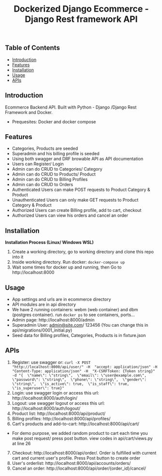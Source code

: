 <h1 align="center"> Dockerized Django Ecommerce - Django Rest framework API</h1> <br>


## Table of Contents

- [Introduction](#introduction)
- [Features](#features)
- [Installation](#installation)
- [Usage](#usage)
- [APIs](#apis)

## Introduction

Ecommerce Backend API. Built with Python - Django /Django Rest Framework and Docker.
- Prequesites: Docker and docker compose

## Features
* Categories, Products are seeded
* Superadmin and his billing profile is seeded
* Using both swagger and DRF browable API as API documentation
* Users can Register/ Login
* Admin can do CRUD to Categories/ Category
* Admin can do CRUD to Products/ Product
* Admin can do CRUD to Billing Profiles
* Admin can do CRUD to Orders
* Authenticated Users can make POST requests to Product Category & Product
* Unauthenticated Users can only make GET requests to Product Category & Product
* Authorized Users can create Billing profile, add to cart, checkout
* Authorized Users can view his orders and cancel an order

## Installation

**Installation Process (Linux/ Windows WSL)**

1. Create a working directory, go to working directory and clone this repo into it
2. Inside working directory. Run docker:  `docker-compose up`
3. Wait some times for docker up and running, then Go to http://localhost:8000

## Usage
- App settings and urls are in ecommerce directory
- API modules are in api directory
- We have 2 running containers: webm (web container) and dbm (postgres container). run `docker ps` to see containers, ports...
- Admin page: http://localhost:8000/admin
- Superadmin User: admin@site.com/ 123456 (You can change this in api/migrations/0001_initial.py)
- Seed data for Billing profiles, Categories, Products is in fixture.json

## APIs
1. Register: use swagger or:
`curl -X POST "http://localhost:8000/api/user/" -H  "accept: application/json" -H  "Content-Type: application/json" -H  "X-CSRFToken: {Token string}" -d "{  \"name\": \"string\",  \"email\": \"user@example.com\",  \"password\": \"string\",  \"phone\": \"string\",  \"gender\": \"string\",  \"is_active\": true,  \"is_staff\": true,  \"is_superuser\": true}"`
2. Login: use swagger login or access this url: http://localhost:8000/auth/login/
3. Logout: use swagger logout or access this url: http://localhost:8000/auth/logout/
4. Product list: http://localhost:8000/api/product/
5. Billing profiles: http://localhost:8000/api/profiles/
6. Cart's products and add-to-cart: http://localhost:8000/api/cart/
  - For demo purpose, we added random product to cart each time you make post request/ press post button. view codes in api/cart/views.py at line 26
7. Checkout: http://localhost:8000/api/order/. Order is fulfilled with current cart and current user's profile. Press Post button to create order
8. User's orderlist: http://localhost:8000/api/accounts/orders/
9. Cancel an order: http://localhost:8000/api/order/{order_id}/cancel/




